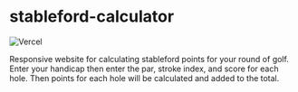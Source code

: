 # stableford-calculator

![Vercel](https://vercelbadge.vercel.app/api/clarktozer/stableford-calculator?style=flat-square)

Responsive website for calculating stableford points for your round of golf. Enter your handicap then enter the par, stroke index, and score for each hole. Then points for each hole will be calculated and added to the total.